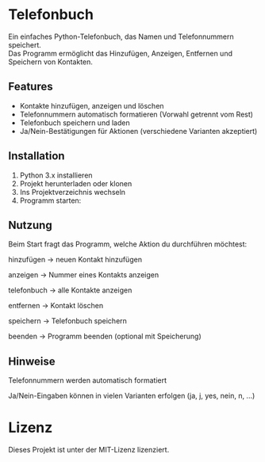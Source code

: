 # Telefonbuch

Ein einfaches Python-Telefonbuch, das Namen und Telefonnummern speichert.  
Das Programm ermöglicht das Hinzufügen, Anzeigen, Entfernen und Speichern von Kontakten.

## Features

- Kontakte hinzufügen, anzeigen und löschen
- Telefonnummern automatisch formatieren (Vorwahl getrennt vom Rest)
- Telefonbuch speichern und laden
- Ja/Nein-Bestätigungen für Aktionen (verschiedene Varianten akzeptiert)

## Installation

1. Python 3.x installieren
2. Projekt herunterladen oder klonen
3. Ins Projektverzeichnis wechseln
4. Programm starten:

## Nutzung

Beim Start fragt das Programm, welche Aktion du durchführen möchtest:

hinzufügen → neuen Kontakt hinzufügen

anzeigen → Nummer eines Kontakts anzeigen

telefonbuch → alle Kontakte anzeigen

entfernen → Kontakt löschen

speichern → Telefonbuch speichern

beenden → Programm beenden (optional mit Speicherung)

## Hinweise

Telefonnummern werden automatisch formatiert

Ja/Nein-Eingaben können in vielen Varianten erfolgen (ja, j, yes, nein, n, ...)

# Lizenz

Dieses Projekt ist unter der MIT-Lizenz lizenziert.
